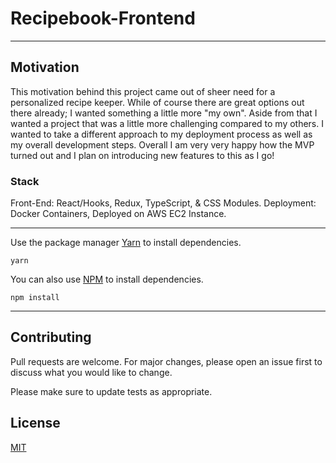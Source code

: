 # Recipebook-Frontend

<hr />

## Motivation
This motivation behind this project came out of sheer need for a personalized recipe keeper. While of course
there are great options out there already; I wanted something a little more "my own". Aside from that I wanted a project
that was a little more challenging compared to my others. I wanted to take a different approach to my deployment process as well
as my overall development steps. Overall I am very very happy how the MVP turned out and I plan on introducing new features to this as I go!

### Stack
Front-End: React/Hooks, Redux, TypeScript, & CSS Modules.
Deployment: Docker Containers, Deployed on AWS EC2 Instance.

<hr />

Use the package manager [Yarn](https://yarnpkg.com/lang/en/) to install dependencies.

```
yarn
```


You can also use [NPM](https://www.npmjs.com) to install dependencies.

```
npm install
```
<hr />

## Contributing

Pull requests are welcome. For major changes, please open an issue first to discuss what you would like to change.

Please make sure to update tests as appropriate.

## License

[MIT](https://choosealicense.com/licenses/mit/)
